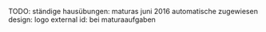 TODO:
ständige hausübungen: maturas juni 2016
    automatische zugewiesen
design: logo
external id: bei maturaaufgaben